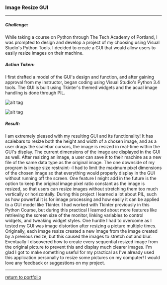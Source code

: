 ### Image Resize GUI
***
##### Challenge:
While taking a course on Python through The Tech Academy of Portland, I was prompted to design and develop a project of my choosing using Visual Studio's Python Tools. I decided to create a GUI that would allow users to easily resize images on their machine.

##### Action Taken:
I first drafted a model of the GUI's design and function, and after gaining approval from my instructor, began coding using Visual Studio's Python 3.4 tools. The GUI is built using Tkinter's themed widgets and the acual image handling is done through PIL. 

![alt tag](https://cloud.githubusercontent.com/assets/16564250/19528805/513e54a2-95e2-11e6-9fb8-837d3b52a987.jpg)

![alt tag](https://cloud.githubusercontent.com/assets/16564250/19528810/53b8c596-95e2-11e6-9f28-304a4676da36.jpg)



##### Result:
I am extremely pleased with my resulting GUI and its functionality! It has scalebars to resize both the height and width of a chosen image, and as a user drags the scalebar cursors, the image is resized in real-time within the GUI's display. The current dimensions of the image are displayed in the GUI as well. After resizing an image, a user can save it to their machine as a new file of the same data type as the original image. The one downside of my program is image size restraint--I had to limit the maximum pixel dimensions of the chosen image so that everything would properly display in the GUI without running off the screen. One feature I might add in the future is the option to keep the original image pixel ratio constant as the image is resized, so that users can resize images without stretching them too much vertically or horizontally. During this project I learned a lot about PIL, such as how powerful it is for image processing and how easily it can be applied to a GUI model like Tkinter. I had worked with Tkinter previously in this Python Course, but during this practical I learned about more features like retrieving the screen size of the monitor, linking variables to control widgets, and tweaking widget styles. One hurdle I had to overcome as I tested my GUI was image distortion after resizing a picture multiple times. Originally, each image resize created a new image from the image created by a previous resize, but this caused the images to stretch out and blur. Eventually I discovered how to create every sequential resized image from the original picture to prevent this and display much clearer images. I'm glad I got to make something useful for my practical as I've already used this application personally to resize some pictures on my computer! I would love any feedback or suggestions on my project.

***
[return to portfolio](https://github.com/joshlaplante/portfolio-for-JoshLaPlante)
